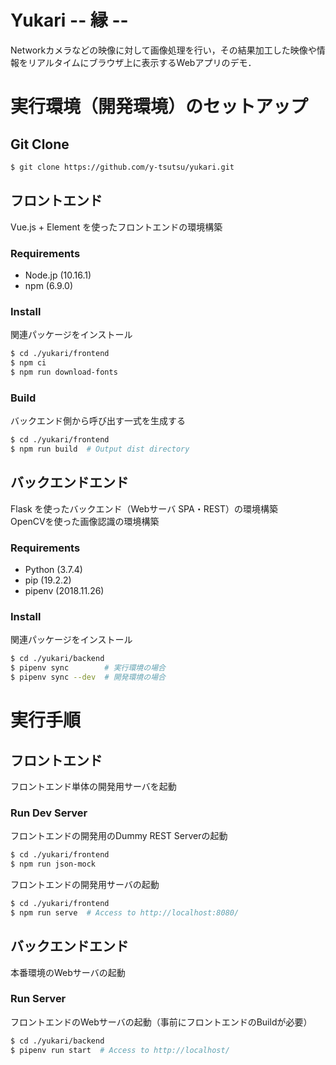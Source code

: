 # Yukari -- 縁 --

Networkカメラなどの映像に対して画像処理を行い，その結果加工した映像や情報をリアルタイムにブラウザ上に表示するWebアプリのデモ．

# 実行環境（開発環境）のセットアップ

## Git Clone

```sh
$ git clone https://github.com/y-tsutsu/yukari.git
```

## フロントエンド

Vue.js + Element を使ったフロントエンドの環境構築

### Requirements

* Node.jp (10.16.1)
* npm (6.9.0)

### Install

関連パッケージをインストール

```sh
$ cd ./yukari/frontend
$ npm ci
$ npm run download-fonts
```

### Build

バックエンド側から呼び出す一式を生成する

```sh
$ cd ./yukari/frontend
$ npm run build  # Output dist directory
```

## バックエンドエンド

Flask を使ったバックエンド（Webサーバ SPA・REST）の環境構築  
OpenCVを使った画像認識の環境構築

### Requirements

* Python (3.7.4)
* pip (19.2.2)
* pipenv (2018.11.26)

### Install

関連パッケージをインストール

```sh
$ cd ./yukari/backend
$ pipenv sync        # 実行環境の場合
$ pipenv sync --dev  # 開発環境の場合
```

# 実行手順

## フロントエンド

フロントエンド単体の開発用サーバを起動

### Run Dev Server

フロントエンドの開発用のDummy REST Serverの起動

```sh
$ cd ./yukari/frontend
$ npm run json-mock
```

フロントエンドの開発用サーバの起動

```sh
$ cd ./yukari/frontend
$ npm run serve  # Access to http://localhost:8080/
```

## バックエンドエンド

本番環境のWebサーバの起動

### Run Server

フロントエンドのWebサーバの起動（事前にフロントエンドのBuildが必要）

```sh
$ cd ./yukari/backend
$ pipenv run start  # Access to http://localhost/
```
